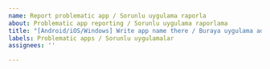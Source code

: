 ```yaml
---
name: Report problematic app / Sorunlu uygulama raporla
about: Problematic app reporting / Sorunlu uygulama raporlama
title: "[Android/iOS/Windows] Write app name there / Buraya uygulama adını yazın"
labels: Problematic apps / Sorunlu uygulamalar
assignees: ''

---
```




